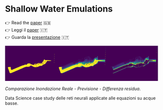 # Shallow Water Emulations

👉    Read the [paper](/Docs/calanzone_shallow_water_emulations_eng.pdf) 🇬🇧
<br>
👉    Leggi il [paper](/Docs/calanzone_shallow_water_emulations.pdf) 🇮🇹
<br>
👉    Guarda la [presentazione](https://docs.google.com/presentation/d/1hpVEyyHRm3oCh67TRraRAOkgR_ye-iDLtge9PmMDNVM/edit?usp=sharing) 🇮🇹

<img src="https://github.com/halixness/big-data-swe/blob/master/Docs/animation_feed_binary.gif"/> 

*Comparazione Inondazione Reale - Previsione - Differenza residua*.


Data Science case study delle reti neurali applicate alle equazioni su acque basse.

